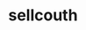 # sellcouth
<!DOCTYPE html>
<html>
	<head>
		<meta charset="utf-8">
		<title></title>
		<style>
			
			.bg{
				width:1360px;
				height:2000px;
				background-image: url(img1/bg-body.jpg);
			}
			#tp{
				height: 20px;
				background-color: #FAFF93;
				border-bottom: 1px solid #D1A400;
			}
			.num1{
				width: 960px;
				height: 340px;
				background-image: url(img1/bg-header.jpg);
			}
			
			.head1{
				height: 60px;
			}
			
			#model{
				width: 36px;
				height: 36px;
				background-image: url(img1/icons.gif);
				background-position: 0 0px;
				list-style:none;
				float: left;
				margin: 20px 20px;
			}
			
			#mode2{
				width: 36px;
				height: 36px;
				background-image: url(img1/icons.gif);
				list-style:none;
				float: left;
				background-position: 0 -36px;
				margin: 18px -10px;
			}
			
			#mode3{
				width: 36px;
				height: 36px;
				background-image: url(img1/icons.gif);
				list-style:none;
				float: left;
				background-position: 0 -68px;
				margin: 12px 25px;
			}

			.bady ul li{
				width: 90px;
				height: 20px;
				float: right;
				list-style: none;
				vertical-position: 20px;
				
			}
			
			#xian1{
				border-color: #AA7D00;
				border-width: 2px;
				border-left-style: solid;
				margin: 20px;
			}
			
			#xian2{
				border-color: #AA7D00;
				margin: 20px -16px;
			}
			
			.bady a{
				color:black;
			}
			
			.bady a:active{
				color: white;
			}
			
			#head2{
				height: 210px;
			}
			
			.head3{
				width: 960px;
				height: 70px;
				text-align: center;
			}
			
			.head3 td{
				width: 192px;
				
			}

			.head3 a{
				color: #AA7D00;
				text-decoration: none;
				font-family:fantasy;
				font-size: 30px;
			}
			
			.head3 a:active{
				color: white;
				text-shadow: 1px 1px #AA7D00;
			}
			
			.num2{
				width: 960px;
				height: 820px;
			}
			
			#cp{
				height: 30px;
			}
			
			.cp1{
				height: 381px;
				background-color: white;
			}
			.cp1 img{
				margin: 10px;
			}
			#cp3{
				height: 10px;
				background: white;
			}
			#cp3 img{
				margin: 10px;
			}
			
			.sp{
				height: 355px;
			}
			.sp #sp1{
				height: 50px;
			}
			#xi{
				height: 4px;
				background-image: url(img1/border-dashed.jpg);
				margin: 45px;
			}
			
			.sp2{
				width:215px;
				height: 264px;
				background: white;
				float: left;
			}
			.sp2 #tp1{
				border-color: #D1A700;
				margin: 5px;
			}
			#d1{
				height: 8;
				margin: -12px;
			}
			
			.sp3{
				width:215px;
				height: 264px;
				background: white;
				float: left;
				margin: 0 30px;
			}
			#tp1{
				border-color: #D1A700;
				margin: 5px;
			}
			#d2{
				height: 8;
				margin: -12px;
			}
			.sp4{
				width:215px;
				height: 264px;
				background: white;
				float: left;
				margin: 0 2px;
			}
			.sp5{
				width:215px;
				height: 264px;
				background: white;
				float: right;
			}
			.num3{
				width: 960px;
				height: 360px;
				
			}
			.num3 #t1 #t2{
				width:144px;
				height: 37px;
				background-image: url(img1/bg-button.jpg);
				list-style-type: none;
			}
			.num3 #t1{
				text-decoration: none;
				font-family: fantasy;
				color: #AA7D00;
				font-size: 24px;
			}
			.num3 #t1:active{
				color: white;
			}
			#w1{
				width: 960px;
				height: 150px;
				margin: 10px;
			}
			#w2{
				height: 150px;
				width: 180px;
				float: left;
				margin: 20px;
			}
			#w2 span{
				color: #D1A700;
				font-size: 10px;
			}
			#w3{
				width: 700px;
				height: 150px;
				float: right;
			}
			#w3 p{
				text-align: left;
				font-family: "黑体";
				font-size: 12px;
				line-height: 19px;
			}
			#w3 span{
				font-size: 15px;
				color:#D1A700 ;
			}
			#w6{
				width: 960px;
				height: 50px;
			}
			#w4{
				height: 1px;
				background-image: url(img1/border-dashed.jpg);
			}
			
			.w1 #w4{
				height: 1px;
				background-image: url(img1/border-dashed.jpg);
			}
			#w5{
				width: 400px;
				height: 35px;
			}
			#w5 a li{
				float: left;
				list-style: none;
				font-family: "黑体";
				margin: 0 17px;
				color: white;
				text-shadow: 2px 1px #D1A700;
			}
			#w5 a li:active{
				color: #AA7D00;
			}
		</style>
	</head>
	<body>
		<div class="bg" align="center">
		<div id="tp"></div>
		<div class="num1" >
			<div class="head1">
				<div class="model">
					<a href="#"><li id="model"></li></a>
					<a href="#"><li id="mode2"></li></a>
					<a href="#"><li id="mode3"></li></a>
				</div>
				<div class="bady">
					<ul>
					<a href="#"><li id="xian1">Checkout</li></a>
					<a href="#"><li id="xian2">View Bags</li></a>
					</ul>
				</div>
			</div>
			<div id="head2"></div>
			<div class="head3">
				<table class="head3" border="0" cellspacing="" cellpadding="">
					<tr><td><a href="#">Home</a></td><td><a href="#">About</a></td><td><a href="#">Blog</a></td><td><a href="#">Shop</a></td><td><a href="#">Contact us</a></td></tr>
				</table>
			</div>
		</div>
		<div class="num2">
			<div id="cp">
				
			</div>
			<div class="cp1">
				<img src="img1/sale.jpg"/>
			</div>
			<div id="cp3"><img src="img1/bottom-shadow-headliner.jpg" /></div>
			<div class="sp">
				<div id="sp1"><div id="xi"></div></div>
				<div class="sp2" align="center">
					<img id="tp1" src="img1/shirt-blue.jpg" border="1" />
					<div id="d1"><img src="img1/bottom-shadow-img.jpg"/></div>
				</div>
				<div class="sp3" align="center">
					<img id="tp1" src="img1/shirt-green.jpg" border="1" />
					<div id="d2"><img src="img1/bottom-shadow-img.jpg"/></div>
				</div>
				<div class="sp4" align="center">
					<img id="tp1" src="img1/shirt-orange.jpg" border="1" />
					<div id="d2"><img src="img1/bottom-shadow-img.jpg"/></div>
				</div>
				<div class="sp5" align="center">
					<img id="tp1" src="img1/shirt-red.jpg" border="1" />
					<div id="d2"><img src="img1/bottom-shadow-img.jpg"/></div>
				</div>
			</div>
		</div>
		<div class="num3">
			<a id="t1" href="#"><li id="t2">shon here!</li></a>
			<div id="w1">
				<div id="w2">
					<img src="img1/logo-footer.gif"/>
					<span>@ Copyright @ 2011. Company name All rights reserved</span>
				</div>
				<div id="w3">
					<p>This website template has been collect from <a href="#"><span>模板之家</span></a> for you, for free. You can replace all this text with your own text You can remove any link to our website from this website template, you're free to use this website template without linking back to us. If you're having problems editing this website template, then don't hesitate to ask for help on the Forum</p>
			</div>
			
			</div>
			<div class="w1">
				<div id="w4"></div>
				<div id="w5"><a href="#"><li>Home</li></a><a href="#"><li>About</li></a><a href="#5"><li>Blog</li></a><a href="#5"><li>Shop</li></a><a href="#5"><li>Contact</li></a><a href="#5"><li>Us</li></a><a href="#5"><li>网页模板</li></a></div>
			</div>
		</div>
		</div>
	</body>
</html>
